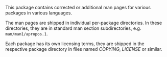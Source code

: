 This package contains corrected or additional man pages for various packages in various languages.

The man pages are shipped in individual per-package directories. In these directories, they are in standard man section subdirectories, e.g. `man/man1/apropos.1`.

Each package has its own licensing terms, they are shipped in the respective package directory in files named *COPYING*, *LICENSE* or similar.
